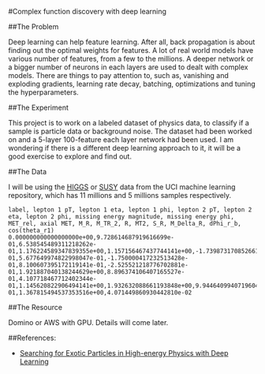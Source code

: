 #Complex function discovery with deep learning

##The Problem

Deep learning can help feature learning. After all, back propagation is about finding out the optimal weights for features. A lot of real world models have various number of features, from a few to the millions. A deeper network or a bigger number of neurons in each layers are used to dealt with complex models. There are things to pay attention to, such as, vanishing and exploding gradients, learning rate decay, batching, optimizations and tuning the hyperparameters.

##The Experiment

This project is to work on a labeled dataset of physics data, to classify if a sample is particle data or background noise. The dataset had been worked on and a 5-layer 100-feature each layer network had been used. I am wondering if there is a different deep learning approach to it, it will be a good exercise to explore and find out.

##The Data

I will be using the [HIGGS](https://archive.ics.uci.edu/ml/datasets/HIGGS) or [SUSY](https://archive.ics.uci.edu/ml/datasets/SUSY) data from the UCI machine learning repository, which has 11 millions and 5 millions samples respectively.

```
label, lepton 1 pT, lepton 1 eta, lepton 1 phi, lepton 2 pT, lepton 2 eta, lepton 2 phi, missing energy magnitude, missing energy phi, MET_rel, axial MET, M_R, M_TR_2, R, MT2, S_R, M_Delta_R, dPhi_r_b, cos(theta_r1)
0.000000000000000000e+00,9.728614687919616699e-01,6.538545489311218262e-01,1.176224589347839355e+00,1.157156467437744141e+00,-1.739873170852661133e+00,-8.743090629577636719e-01,5.677649974822998047e-01,-1.750000417232513428e-01,8.100607395172119141e-01,-2.525521218776702881e-01,1.921887040138244629e+00,8.896374106407165527e-01,4.107718467712402344e-01,1.145620822906494141e+00,1.932632088661193848e+00,9.944640994071960449e-01,1.367815494537353516e+00,4.071449860930442810e-02
```

##The Resource

Domino or AWS with GPU. Details will come later.

##References:
- [Searching for Exotic Particles in High-energy Physics with Deep Learning](https://arxiv.org/pdf/1402.4735.pdf)